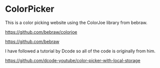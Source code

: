 # ColorPicker

This is a color picking website using the ColorJoe library from bebraw. 

https://github.com/bebraw/colorjoe

https://github.com/bebraw

I have followed a tutorial by Dcode so all of the code is originally from him. 

https://github.com/dcode-youtube/color-picker-with-local-storage
